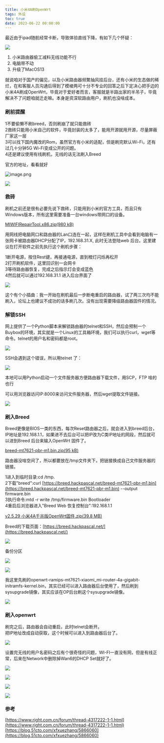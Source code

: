 ```yaml
---
title: 小米4A刷OpenWrt
tags: 外设
toc: true
date: 2023-06-22 00:00:00
---
```


最近由于ipad随航经常卡断，导致体验直线下降，有如下几个怀疑：

  
![](https://raw.githubusercontent.com/Xu-Hardy/image-host/7796030c5adad4e258b8a5c644fc048b17f87ff1/202307221242310.png)
  
1. 小米路由器偷工减料无线功能不行  
2. 电脑带不动  
3. 升级了MacOS13  
  
就说咱对于国产的偏见，以及小米路由器频繁抽风挂后台，还有小米的生态做的稀烂，在和客服人员沟通后得到了模棱两可十分不专业的回答之后下定决心把手边的小米4A刷成OpenWrt，毕竟对于爱好者而言，客服就是半路出家的半吊子，毕竟解决不了问题咱就迁走嘛。本身是资深软路由用户，刷机也没啥成本。  

<!--more-->

### 刷前提醒  

1不要偷懒不刷breed，否则刷崩了就只能救砖  
2救砖只能用小米自己的软件，毕竟封装的太多了，能用开源就用开源，尽量屏蔽厂家这一层  
3可以找下国内魔改的Rom，虽然官方有小米的适配，但是刷完默认Wi-Fi，还有过几十分钟5G Wi-Fi变成公开的问题。  
4还是建议使用有线刷机，无线的话无法刷入Breed  
  
官方的地址，看看就好  



![image.png](https://raw.githubusercontent.com/Xu-Hardy/image-host/master/1687398595329-b000d4a6-9e2f-4009-af80-a4b7a3ba9358.png)

  

![](https://raw.githubusercontent.com/Xu-Hardy/image-host/master/1687398645873-c8085af8-9502-4f8d-a722-bee12bb6e886.png)



  

### 救砖

刷机之前还是很有必要先说下救砖，只能用到小米的官方工具，而且只有Windows版本，所有这里需要准备一台windows带网口的设备。  

[MIWIFIRepairTool.x86.zip(980 kB)](https://github.com/Xu-Hardy/object-storage/blob/master/mi4A/MIWIFIRepairTool.x86.zip)

用网线把电脑网口和路由器的Lan口连在一起，这样在刷机工具中会看到电脑有一张网卡被路由器DHCP分配了IP，192.168.31.X, 此时无法登陆web 后台。这里建议在打开软件之前先执行这个刷机步骤：  
  
1断开电源，按住Rest键，再接通电源，直到橙灯闪烁再松开  
2打开刷机软件，这里回识别一会网卡  
3等待路由器恢复，完成之后指示灯会变成蓝色  
4然后就可以通过192.168.31.1 进入后台界面了  


![](https://raw.githubusercontent.com/Xu-Hardy/image-host/master/1687396836642-b7c73690-1764-4448-9f9b-a40200965113.png)
  
  
这个有个小插曲：我一开始在刷机最后一步断电重启的路由器，试了两三次均不能刷入，论坛上也建议不成功的话多刷几次。没有出现需要降级路由器固件的情况。  
  

### 解锁SSH

网上提供了一个Python脚本来解锁路由器的telnet和SSH，然后会预制一个Buybox的环境，其实就是一个Linux的工具箱环境，我们可以执行curl，wget等命令。telnet的用户名和密码都是root。  
  

  
  

![](https://raw.githubusercontent.com/Xu-Hardy/image-host/master/1687398788572-5d8abf15-3fca-4755-8572-c6a19f2b83b5.png)

  
  
  
SSH会遇到这个错误，所以用telnet 了：  

![](https://raw.githubusercontent.com/Xu-Hardy/image-host/master/1687398779870-89ff20b4-f71e-4734-9383-77af19f6881b.png)

  
  
本地可以用Python启动一个文件服务器方便路由器下载文件，用SCP，FTP 啥的也行  

可以用浏览器访问IP:8000来访问文件服务器，然后wget提取文件链接。  

![](https://raw.githubusercontent.com/Xu-Hardy/image-host/master/1687399002714-ed5649b9-0d25-451a-a028-2e404d8dbba2.png)

  

### 刷入Breed

Breed更像是BIOS一类的东西，每次Reset路由器之后，就会进入到breed后台，IP地址是192.168.1.1，如果进不去后台可以把IP改为C类IP地址的网段，然后就可以进到Breed 后台来输入OpenWrt 固件了。  
  

[breed-mt7621-pbr-m1.bin.zip(95 kB)](https://github.com/Xu-Hardy/object-storage/blob/master/mi4A/breed-mt7621-pbr-m1.bin.zip)
  
路由器没啥空间了，所以都要放在/tmp文件夹下，把链接换成自己文件服务器的链接。  
  
1进入到临时目录:cd /tmp.  
2下载"breed":curl [https://breed.hackpascal.net/breed-mt7621-pbr-m1.bin](https://breed.hackpascal.net/breed-mt7621-pbr-m1.bin) --output firmware.bin  
3执行命令:mtd -r write /tmp/firmware.bin Bootloader  
4重启后浏览器进入"Breed Web 恢复控制台":192.168.1.1  

[v2.5.29 小米4A千兆版OpenWrt固件.zip(39.8 MB)](https://github.com/Xu-Hardy/object-storage/blob/master/mi4A/v2.5.29%20%E5%B0%8F%E7%B1%B34A%E5%8D%83%E5%85%86%E7%89%88OpenWrt%E5%9B%BA%E4%BB%B6.zip)
  
  
Breed的下载页面：[https://breed.hackpascal.net/](https://breed.hackpascal.net/)  
  

![](https://raw.githubusercontent.com/Xu-Hardy/image-host/master/1687398443827-03bc7ce7-64b4-4b50-bf36-578511a97050.png)

  
备份分区  

![](https://raw.githubusercontent.com/Xu-Hardy/image-host/master/1687399872176-e43aa92f-9b52-46f2-8cfb-38c6c1eb7ec7.png)

  

![](https://raw.githubusercontent.com/Xu-Hardy/image-host/master/1687399891497-b7c2cdee-66ec-452b-a1b1-cda4a48ac2e8.png)

  
我这里先刷的openwrt-ramips-mt7621-xiaomi_mi-router-4a-gigabit-initramfs-kernel.bin，其实已经可以进入路由器后台使用了，然后刷到sysupgrade镜像，其实应该在OP后台刷这个sysupgrade镜像。  

![](https://raw.githubusercontent.com/Xu-Hardy/image-host/master/1687400148704-316d570e-18d2-4a0d-8abe-037d8b4b951c.png)

  

### 刷入openwrt

刷完之后，路由器会自动重启，此时telnet会断开。  
把IP地址改成自动获取，这个时候可以进入到路由器后台了。  
  

![](https://raw.githubusercontent.com/Xu-Hardy/image-host/master/1687397739475-03de7ad1-31ab-40bb-94c3-ce9ab6ac47b2.png)

  
  
设置完无线的用户名密码之后有个很奇怪的问题，WI-FI一直没有网，但是有线正常，后来在Network中删除掉Wan6的DHCP Set就好了。  
  

![](https://raw.githubusercontent.com/Xu-Hardy/image-host/master/1687397990787-de16dd97-0416-41b6-baa1-3e9f2bbdc87c.png)

  

![](https://raw.githubusercontent.com/Xu-Hardy/image-host/master/1687398060605-5b0905a5-b4ee-47a6-abcc-06e36753587a.png)

  

![](https://raw.githubusercontent.com/Xu-Hardy/image-host/master/1687398216746-31cf48bf-e37c-4fa5-b837-417dc3ce7e36.png)


![](https://raw.githubusercontent.com/Xu-Hardy/image-host/master/1687398712888-c3963fc7-9ea7-4db7-9554-0de75c2547c9.png)

  
  

### 参考  
  
[https://www.right.com.cn/forum/thread-4317222-1-1.html](https://www.right.com.cn/forum/thread-4317222-1-1.html)  
[https://blog.51cto.com/xfxuezhang/5866060](https://blog.51cto.com/xfxuezhang/5866060)